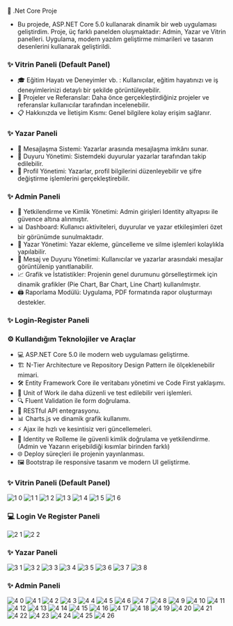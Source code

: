 🚀 .Net Core Proje
- Bu projede, ASP.NET Core 5.0 kullanarak dinamik bir web uygulaması geliştirdim. Proje, üç farklı panelden oluşmaktadır: Admin, Yazar ve Vitrin panelleri. Uygulama, modern yazılım geliştirme mimarileri ve tasarım desenlerini kullanarak geliştirildi.

### ✨ Vitrin Paneli (Default Panel)
- 🎓 Eğitim Hayatı ve Deneyimler vb. : Kullanıcılar, eğitim hayatınızı ve iş deneyimlerinizi detaylı bir şekilde görüntüleyebilir.
- 🔗 Projeler ve Referanslar: Daha önce gerçekleştirdiğiniz projeler ve referanslar kullanıcılar tarafından incelenebilir.
- 📋 Hakkınızda ve İletişim Kısmı: Genel bilgilere kolay erişim sağlanır.

### ✨ Yazar Paneli
- 📩 Mesajlaşma Sistemi: Yazarlar arasında mesajlaşma imkânı sunar.
- 🔔 Duyuru Yönetimi: Sistemdeki duyurular yazarlar tarafından takip edilebilir.
- 🔧 Profil Yönetimi: Yazarlar, profil bilgilerini düzenleyebilir ve şifre değiştirme işlemlerini gerçekleştirebilir.

### ✨ Admin Paneli
- 🔑 Yetkilendirme ve Kimlik Yönetimi: Admin girişleri Identity altyapısı ile güvence altına alınmıştır.
- 📊 Dashboard: Kullanıcı aktiviteleri, duyurular ve yazar etkileşimleri özet bir görünümde sunulmaktadır.
- 📂 Yazar Yönetimi: Yazar ekleme, güncelleme ve silme işlemleri kolaylıkla yapılabilir.
- 📝 Mesaj ve Duyuru Yönetimi: Kullanıcılar ve yazarlar arasındaki mesajlar görüntülenip yanıtlanabilir.
- 📈 Grafik ve İstatistikler: Projenin genel durumunu görselleştirmek için dinamik grafikler (Pie Chart, Bar Chart, Line Chart) kullanılmıştır.
- 🖨️ Raporlama Modülü: Uygulama, PDF formatında rapor oluşturmayı destekler.

### ✨ Login-Register Paneli

### ⚙️ Kullandığım Teknolojiler ve Araçlar
- 💻 ASP.NET Core 5.0 ile modern web uygulaması geliştirme.
- 🏗️ N-Tier Architecture ve Repository Design Pattern ile ölçeklenebilir mimari.
- 🛠️ Entity Framework Core ile veritabanı yönetimi ve Code First yaklaşımı.
- 🔄 Unit of Work ile daha düzenli ve test edilebilir veri işlemleri.
- 🔍 Fluent Validation ile form doğrulama.
- 🔗 RESTful API entegrasyonu.
- 📊 Charts.js ve dinamik grafik kullanımı.
- ⚡ Ajax ile hızlı ve kesintisiz veri güncellemeleri.
- 📂 Identity ve Rolleme ile güvenli kimlik doğrulama ve yetkilendirme.(Admin ve Yazarın erişebildiği kısımlar birinden farklı)
- 🌐 Deploy süreçleri ile projenin yayınlanması.
- 🖼️ Bootstrap ile responsive tasarım ve modern UI geliştirme.

 ### ✨ Vitrin Paneli (Default Panel)
 ![1 0](https://github.com/user-attachments/assets/11c6dac6-4277-4422-9bd9-a40138d10d28)
 ![1 1](https://github.com/user-attachments/assets/7ea5e243-5f85-4678-b1fe-6c179dc5fcc5)
 ![1 2](https://github.com/user-attachments/assets/8b1bfbd4-e53a-48b3-a87a-3a23dd9739ca)
 ![1 3](https://github.com/user-attachments/assets/77ef37ac-07ac-4004-870e-b612a3995fe8)
![1 4](https://github.com/user-attachments/assets/98b00179-ae4f-4311-b47d-8b097d665ddb)
![1 5](https://github.com/user-attachments/assets/b8022e10-46c2-483c-88ba-3e5338d77d31)
 ![1 6](https://github.com/user-attachments/assets/95a78681-1fcd-42d6-bd9b-a1497841be3b)
  ### 💻 Login Ve Register Paneli
 ![2 1](https://github.com/user-attachments/assets/865daf65-7c39-4a20-889b-0d743c4ffb62)
 ![2 2](https://github.com/user-attachments/assets/11903246-5c51-48c5-acd6-22605a059f36)
### ✨ Yazar Paneli
![3 1](https://github.com/user-attachments/assets/4c28bdc9-0dca-4ec9-906f-79a03321f774)
![3 2](https://github.com/user-attachments/assets/d26aa21c-aa7f-4e30-b02a-37569df8a688)
![3 3](https://github.com/user-attachments/assets/6b393ce4-5bcc-4943-9329-7cefde6e29ef)
![3 4](https://github.com/user-attachments/assets/55fa797a-bd94-4462-9fa4-8b1cee3f6849)
![3 5](https://github.com/user-attachments/assets/a2b8b393-3eed-4a63-a2af-33f7c116c995)
![3 6](https://github.com/user-attachments/assets/c4435ef9-6fa0-4b69-a215-939e19453137)
![3 7](https://github.com/user-attachments/assets/452cb594-eb28-4b45-a4fb-6a4003fc3b8e)
![3 8](https://github.com/user-attachments/assets/b9194d14-1a19-45f4-a66d-73f5f28ac38c)
### ✨ Admin Paneli
![4 0](https://github.com/user-attachments/assets/e85ec0ba-7a6c-4068-814a-51eb9e229993)
![4 1](https://github.com/user-attachments/assets/7b115627-0c73-4c07-90a5-3c62170b1860)
![4 2](https://github.com/user-attachments/assets/ee537cfd-2d87-405b-b63a-739855fdd671)
![4 3](https://github.com/user-attachments/assets/91077bd6-16d3-403a-bbee-c985aedbe40f)
![4 4](https://github.com/user-attachments/assets/1a0434a5-eaa6-416f-9bf6-b5a1b89f5c30)
![4 5](https://github.com/user-attachments/assets/554b1e88-abae-4f5e-8f13-9e088f6427b3)
![4 6](https://github.com/user-attachments/assets/14af7ce9-6edc-4197-b839-9e4804c9ce7d)
![4 7](https://github.com/user-attachments/assets/6f90cfe4-f49d-4cbb-9dc7-f6cabb914dc1)
![4 8](https://github.com/user-attachments/assets/3e090f99-57dc-4215-b28f-939816f0739b)
![4 9](https://github.com/user-attachments/assets/4561d3f7-3b0c-4c20-a1d2-5ba5fe41922e)
![4 10](https://github.com/user-attachments/assets/144632bc-c0b9-40c8-9d0e-f551e78d00dd)
![4 11](https://github.com/user-attachments/assets/45c30681-7171-44d4-838a-2462f6ad5828)
![4 12](https://github.com/user-attachments/assets/463ae26f-9dfd-4c2c-908f-60812a67702d)
![4 13](https://github.com/user-attachments/assets/51c22993-df1a-493a-96a9-0c83e6ac2648)
![4 14](https://github.com/user-attachments/assets/189eb403-7b51-410a-a46f-2a61591ae40e)
![4 15](https://github.com/user-attachments/assets/6ebfa716-2088-4914-8963-748037b81b56)
![4 16](https://github.com/user-attachments/assets/34a93bd1-f08d-4590-9459-b4343563ad8c)
![4 17](https://github.com/user-attachments/assets/6a5ba0cb-f7a8-4aaa-8ee1-ea578faf38ff)
![4 18](https://github.com/user-attachments/assets/d8ab6972-a576-4292-a05f-e52fcbca7a38)
![4 19](https://github.com/user-attachments/assets/7684965b-bb5c-4d18-aa5d-9e38d3c1a50c)
![4 20](https://github.com/user-attachments/assets/90267869-c626-4801-8ea6-09255a640140)
![4 21](https://github.com/user-attachments/assets/1997e1fb-e3c9-4f42-934f-02399bb7550f)
![4 22](https://github.com/user-attachments/assets/4d4e9a67-35b0-4da8-9c2f-fbfcc9c58bc7)
![4 23](https://github.com/user-attachments/assets/b90c1968-e388-469c-9b8a-1ff8d27be9ba)
![4 24](https://github.com/user-attachments/assets/8f1dc3b3-c09a-4e6c-be02-0a4356fb245b)
![4 25](https://github.com/user-attachments/assets/0c622fb9-b76e-4ef0-96f3-cd7cb27ee1ae)
![4 26](https://github.com/user-attachments/assets/57fbd447-16dd-4e13-9921-069b40fca867)




